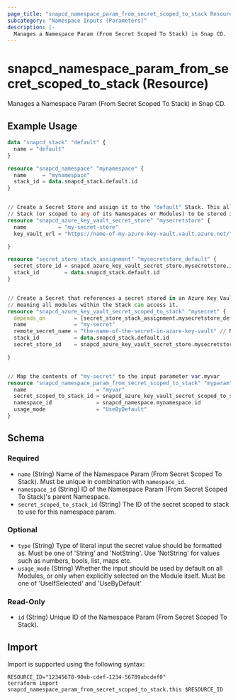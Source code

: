 ```yaml
---
page_title: "snapcd_namespace_param_from_secret_scoped_to_stack Resource - snapcd"
subcategory: "Namespace Inputs (Parameters)"
description: |-
  Manages a Namespace Param (From Secret Scoped To Stack) in Snap CD.
---
```


# snapcd_namespace_param_from_secret_scoped_to_stack (Resource)

Manages a Namespace Param (From Secret Scoped To Stack) in Snap CD.


## Example Usage

```terraform
data "snapcd_stack" "default" {
  name = "default"
}

resource "snapcd_namespace" "mynamespace" {
  name     = "mynamespace"
  stack_id = data.snapcd_stack.default.id
}


// Create a Secret Store and assign it to the "default" Stack. This allows secrets scoped to the "default"
// Stack (or scoped to any of its Namespaces or Modules) to be stored in this Secret Store
resource "snapcd_azure_key_vault_secret_store" "mysecretstore" {
  name          = "my-secret-store"
  key_vault_url = "https://name-of-my-azure-key-vault.vault.azure.net/"

}

resource "secret_store_stack_assignment" "mysecretstore_default" {
  secret_store_id = snapcd_azure_key_vault_secret_store.mysecretstore.id
  stack_id        = data.snapcd_stack.default.id
}


// Create a Secret that references a secret stored in an Azure Key Vault. Scope the Secret to the "default" Stack, 
// meaning all modules within the Stack can access it.
resource "snapcd_azure_key_vault_secret_scoped_to_stack" "mysecret" {
  depends_on         = [secret_store_stack_assignment.mysecretstore_default]
  name               = "my-secret"
  remote_secret_name = "the-name-of-the-secret-in-azure-key-vault" // NOTE this secret must created in the Azure Key Vault separately
  stack_id           = data.snapcd_stack.default.id
  secret_store_id    = snapcd_azure_key_vault_secret_store.mysecretstore.id

}


// Map the contents of "my-secret" to the input parameter var.myvar
resource "snapcd_namespace_param_from_secret_scoped_to_stack" "myparam" {
  name                      = "myvar"
  secret_scoped_to_stack_id = snapcd_azure_key_vault_secret_scoped_to_stack.mysecret.id
  namespace_id              = snapcd_namespace.mynamespace.id
  usage_mode                = "UseByDefault"
}
```

<!-- schema generated by tfplugindocs -->
## Schema

### Required

- `name` (String) Name of the Namespace Param (From Secret Scoped To Stack).  Must be unique in combination with `namespace_id`.
- `namespace_id` (String) ID of the Namespace Param (From Secret Scoped To Stack)'s parent Namespace.
- `secret_scoped_to_stack_id` (String) The ID of the secret scoped to stack to use for this namespace param.

### Optional

- `type` (String) Type of literal input the secret value should be formatted as. Must be one of 'String' and 'NotString'. Use 'NotString' for values such as numbers, bools, list, maps etc.
- `usage_mode` (String) Whether the input should be used by default on all Modules, or only when explicitly selected on the Module itself. Must be one of 'UseIfSelected' and 'UseByDefault'

### Read-Only

- `id` (String) Unique ID of the Namespace Param (From Secret Scoped To Stack).

## Import

Import is supported using the following syntax:

```shell
RESOURCE_ID="12345678-90ab-cdef-1234-56789abcdef0"
terraform import snapcd_namespace_param_from_secret_scoped_to_stack.this $RESOURCE_ID
```
